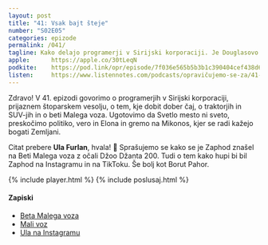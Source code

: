 ```yaml
---
layout: post
title: "41: Vsak bajt šteje"
number: "S02E05"
categories: epizode
permalink: /041/
tagline: Kako delajo programerji v Sirijski korporaciji. Je Douglasovo vesolje štoparjem prijazno? Kje je beta Malega voza? In kje je Mikonos? Zakaj je Zaphod uporabil očala Džoo Džanta. Citat prebere Ula Furlan.
apple:		https://apple.co/30tLeqN
podkite:	https://pod.link/opr/episode/7f036e565b5b3b1c390404cef438d6d3
listen:		https://www.listennotes.com/podcasts/opravičujemo-se-za/41-vsak-bajt-šteje-Blq62RMimjr/embed/
---
```


Zdravo! V 41. epizodi govorimo o programerjih v Sirijski korporaciji, prijaznem štoparskem vesolju, o tem, kje dobit dober čaj, o traktorjih in SUV-jih in o beti Malega voza. Ugotovimo da Svetlo mesto ni sveto, preskočimo politiko, vero in Elona in gremo na Mikonos, kjer se radi kažejo bogati Zemljani. 

Citat prebere **Ula Furlan**, hvala! 🙏 Sprašujemo se kako se je Zaphod znašel na Beti Malega voza z očali Džoo Džanta 200. Tudi o tem kako hupi bi bil Zaphod na Instagramu in na TikToku. Še bolj kot Borut Pahor. 

{% include player.html %}
{% include poslusaj.html %}

#### Zapiski

- [Beta Malega voza](https://hitchhikers.fandom.com/wiki/Ursa_Minor_Beta)
- [Mali voz](https://en.wikipedia.org/wiki/Ursa_Minor)
- [Ula na Instagramu](https://www.instagram.com/ulaf/)
